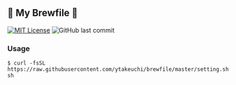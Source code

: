 ## :beer: My Brewfile :beer:
[![MIT License](http://img.shields.io/badge/license-MIT-blue.svg?style=flat)](LICENSE)
![GitHub last commit](https://img.shields.io/github/last-commit/ytakeuchi/brewfile)
### Usage
```
$ curl -fsSL https://raw.githubusercontent.com/ytakeuchi/brewfile/master/setting.sh| sh
```
